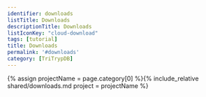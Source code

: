 ```yaml
---
identifier: downloads
listTitle: Downloads
descriptionTitle: Downloads
listIconKey: "cloud-download"
tags: [tutorial]
title: Downloads
permalink: '#downloads'
category: [TriTrypDB]
---
```

{% assign projectName = page.category[0] %}{% include_relative shared/downloads.md project = projectName %}


